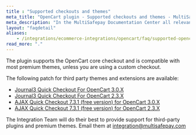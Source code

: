 ```yaml
---
title : "Supported checkouts and themes"
meta_title: "OpenCart plugin - Supported checkouts and themes - MultiSafepay Docs"
meta_description: "In the MultiSafepay Documentation Center all relevant information regarding our Plugins and API. As well as Support pages for Payment Method, Tools and General Questions. You can also find the contact details of our Support Team and Integration Team."
layout: "faqdetail"
aliases:
    - /integrations/ecommerce-integrations/opencart/faq/supported-opencart-checkouts/
read_more: "."
---
```


The plugin supports the OpenCart core checkout and is compatible with most premium themes, unless you are using a custom checkout.

The following patch for third party themes and extensions are available:

- [Journal3 Quick Checkout For OpenCart 3.0.X](/integrations/ecommerce-integrations/opencart/patches/multisafepay-patch-for-journal3-opencart-3.0.X.ocmod.zip)
- [Journal3 Quick Checkout For OpenCart 2.3.X](/integrations/ecommerce-integrations/opencart/patches/multisafepay-patch-for-journal3-opencart-2.3.X.ocmod.zip)
- [AJAX Quick Checkout 7.3.1 (free version) for OpenCart 3.0.X](/integrations/ecommerce-integrations/opencart/patches/multisafepay-patch-for-ajax-quick-checkout-free-version-7.3.1-opencart-3.0.X.ocmod.zip)
- [AJAX Quick Checkout 7.3.1 (free version) for OpenCart 2.3.X](/integrations/ecommerce-integrations/opencart/patches/multisafepay-patch-for-ajax-quick-checkout-free-version-7.3.1-opencart-2.3.X.ocmod.zip)

The Integration Team will do their best to provide support for third-party plugins and premium themes. Email them at <integration@multisafepay.com>
